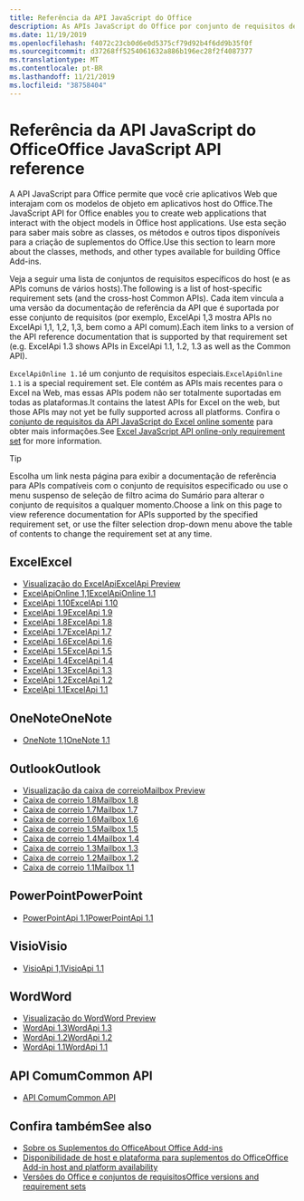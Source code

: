 ```yaml
---
title: Referência da API JavaScript do Office
description: As APIs JavaScript do Office por conjunto de requisitos de host
ms.date: 11/19/2019
ms.openlocfilehash: f4072c23cb0d6e0d5375cf79d92b4f6dd9b35f0f
ms.sourcegitcommit: d37268ff5254061632a886b196ec28f2f4087377
ms.translationtype: MT
ms.contentlocale: pt-BR
ms.lasthandoff: 11/21/2019
ms.locfileid: "38758404"
---
```

# <a name="office-javascript-api-reference"></a><span data-ttu-id="ff435-103">Referência da API JavaScript do Office</span><span class="sxs-lookup"><span data-stu-id="ff435-103">Office JavaScript API reference</span></span>

<span data-ttu-id="ff435-104">A API JavaScript para Office permite que você crie aplicativos Web que interajam com os modelos de objeto em aplicativos host do Office.</span><span class="sxs-lookup"><span data-stu-id="ff435-104">The JavaScript API for Office enables you to create web applications that interact with the object models in Office host applications.</span></span> <span data-ttu-id="ff435-105">Use esta seção para saber mais sobre as classes, os métodos e outros tipos disponíveis para a criação de suplementos do Office.</span><span class="sxs-lookup"><span data-stu-id="ff435-105">Use this section to learn more about the classes, methods, and other types available for building Office Add-ins.</span></span>

<span data-ttu-id="ff435-106">Veja a seguir uma lista de conjuntos de requisitos específicos do host (e as APIs comuns de vários hosts).</span><span class="sxs-lookup"><span data-stu-id="ff435-106">The following is a list of host-specific requirement sets (and the cross-host Common APIs).</span></span> <span data-ttu-id="ff435-107">Cada item vincula a uma versão da documentação de referência da API que é suportada por esse conjunto de requisitos (por exemplo, ExcelApi 1,3 mostra APIs no ExcelApi 1,1, 1,2, 1,3, bem como a API comum).</span><span class="sxs-lookup"><span data-stu-id="ff435-107">Each item links to a version of the API reference documentation that is supported by that requirement set (e.g. ExcelApi 1.3 shows APIs in ExcelApi 1.1, 1.2, 1.3 as well as the Common API).</span></span>

<span data-ttu-id="ff435-108">`ExcelApiOnline 1.1`é um conjunto de requisitos especiais.</span><span class="sxs-lookup"><span data-stu-id="ff435-108">`ExcelApiOnline 1.1` is a special requirement set.</span></span> <span data-ttu-id="ff435-109">Ele contém as APIs mais recentes para o Excel na Web, mas essas APIs podem não ser totalmente suportadas em todas as plataformas.</span><span class="sxs-lookup"><span data-stu-id="ff435-109">It contains the latest APIs for Excel on the web, but those APIs may not yet be fully supported across all platforms.</span></span> <span data-ttu-id="ff435-110">Confira o [conjunto de requisitos da API JavaScript do Excel online somente](/office/dev/add-ins/reference/requirement-sets/excel-api-online-requirement-set) para obter mais informações.</span><span class="sxs-lookup"><span data-stu-id="ff435-110">See [Excel JavaScript API online-only requirement set](/office/dev/add-ins/reference/requirement-sets/excel-api-online-requirement-set) for more information.</span></span>

> [!TIP]
> <span data-ttu-id="ff435-111">Escolha um link nesta página para exibir a documentação de referência para APIs compatíveis com o conjunto de requisitos especificado ou use o menu suspenso de seleção de filtro acima do Sumário para alterar o conjunto de requisitos a qualquer momento.</span><span class="sxs-lookup"><span data-stu-id="ff435-111">Choose a link on this page to view reference documentation for APIs supported by the specified requirement set, or use the filter selection drop-down menu above the table of contents to change the requirement set at any time.</span></span>

## <a name="excel"></a><span data-ttu-id="ff435-112">Excel</span><span class="sxs-lookup"><span data-stu-id="ff435-112">Excel</span></span>

- [<span data-ttu-id="ff435-113">Visualização do ExcelApi</span><span class="sxs-lookup"><span data-stu-id="ff435-113">ExcelApi Preview</span></span>](/javascript/api/excel?view=excel-js-preview)
- [<span data-ttu-id="ff435-114">ExcelApiOnline 1,1</span><span class="sxs-lookup"><span data-stu-id="ff435-114">ExcelApiOnline 1.1</span></span>](/javascript/api/excel?view=excel-js-online)
- [<span data-ttu-id="ff435-115">ExcelApi 1.10</span><span class="sxs-lookup"><span data-stu-id="ff435-115">ExcelApi 1.10</span></span>](/javascript/api/excel?view=excel-js-1.10)
- [<span data-ttu-id="ff435-116">ExcelApi 1.9</span><span class="sxs-lookup"><span data-stu-id="ff435-116">ExcelApi 1.9</span></span>](/javascript/api/excel?view=excel-js-1.9)
- [<span data-ttu-id="ff435-117">ExcelApi 1.8</span><span class="sxs-lookup"><span data-stu-id="ff435-117">ExcelApi 1.8</span></span>](/javascript/api/excel?view=excel-js-1.8)
- [<span data-ttu-id="ff435-118">ExcelApi 1.7</span><span class="sxs-lookup"><span data-stu-id="ff435-118">ExcelApi 1.7</span></span>](/javascript/api/excel?view=excel-js-1.7)
- [<span data-ttu-id="ff435-119">ExcelApi 1.6</span><span class="sxs-lookup"><span data-stu-id="ff435-119">ExcelApi 1.6</span></span>](/javascript/api/excel?view=excel-js-1.6)
- [<span data-ttu-id="ff435-120">ExcelApi 1.5</span><span class="sxs-lookup"><span data-stu-id="ff435-120">ExcelApi 1.5</span></span>](/javascript/api/excel?view=excel-js-1.5)
- [<span data-ttu-id="ff435-121">ExcelApi 1.4</span><span class="sxs-lookup"><span data-stu-id="ff435-121">ExcelApi 1.4</span></span>](/javascript/api/excel?view=excel-js-1.4)
- [<span data-ttu-id="ff435-122">ExcelApi 1.3</span><span class="sxs-lookup"><span data-stu-id="ff435-122">ExcelApi 1.3</span></span>](/javascript/api/excel?view=excel-js-1.3)
- [<span data-ttu-id="ff435-123">ExcelApi 1.2</span><span class="sxs-lookup"><span data-stu-id="ff435-123">ExcelApi 1.2</span></span>](/javascript/api/excel?view=excel-js-1.2)
- [<span data-ttu-id="ff435-124">ExcelApi 1.1</span><span class="sxs-lookup"><span data-stu-id="ff435-124">ExcelApi 1.1</span></span>](/javascript/api/excel?view=excel-js-1.1)

## <a name="onenote"></a><span data-ttu-id="ff435-125">OneNote</span><span class="sxs-lookup"><span data-stu-id="ff435-125">OneNote</span></span>

- [<span data-ttu-id="ff435-126">OneNote 1,1</span><span class="sxs-lookup"><span data-stu-id="ff435-126">OneNote 1.1</span></span>](/javascript/api/onenote?view=onenote-js-1.1)

## <a name="outlook"></a><span data-ttu-id="ff435-127">Outlook</span><span class="sxs-lookup"><span data-stu-id="ff435-127">Outlook</span></span>

- [<span data-ttu-id="ff435-128">Visualização da caixa de correio</span><span class="sxs-lookup"><span data-stu-id="ff435-128">Mailbox Preview</span></span>](/javascript/api/outlook?view=outlook-js-preview)
- [<span data-ttu-id="ff435-129">Caixa de correio 1.8</span><span class="sxs-lookup"><span data-stu-id="ff435-129">Mailbox 1.8</span></span>](/javascript/api/outlook?view=outlook-js-1.8)
- [<span data-ttu-id="ff435-130">Caixa de correio 1.7</span><span class="sxs-lookup"><span data-stu-id="ff435-130">Mailbox 1.7</span></span>](/javascript/api/outlook?view=outlook-js-1.7)
- [<span data-ttu-id="ff435-131">Caixa de correio 1.6</span><span class="sxs-lookup"><span data-stu-id="ff435-131">Mailbox 1.6</span></span>](/javascript/api/outlook?view=outlook-js-1.6)
- [<span data-ttu-id="ff435-132">Caixa de correio 1.5</span><span class="sxs-lookup"><span data-stu-id="ff435-132">Mailbox 1.5</span></span>](/javascript/api/outlook?view=outlook-js-1.5)
- [<span data-ttu-id="ff435-133"> Caixa de correio 1.4</span><span class="sxs-lookup"><span data-stu-id="ff435-133">Mailbox 1.4</span></span>](/javascript/api/outlook?view=outlook-js-1.4)
- [<span data-ttu-id="ff435-134"> Caixa de correio 1.3</span><span class="sxs-lookup"><span data-stu-id="ff435-134">Mailbox 1.3</span></span>](/javascript/api/outlook?view=outlook-js-1.3)
- [<span data-ttu-id="ff435-135">Caixa de correio 1.2</span><span class="sxs-lookup"><span data-stu-id="ff435-135">Mailbox 1.2</span></span>](/javascript/api/outlook?view=outlook-js-1.2)
- [<span data-ttu-id="ff435-136"> Caixa de correio 1.1</span><span class="sxs-lookup"><span data-stu-id="ff435-136">Mailbox 1.1</span></span>](/javascript/api/outlook?view=outlook-js-1.1)

## <a name="powerpoint"></a><span data-ttu-id="ff435-137">PowerPoint</span><span class="sxs-lookup"><span data-stu-id="ff435-137">PowerPoint</span></span>

- [<span data-ttu-id="ff435-138">PowerPointApi 1.1</span><span class="sxs-lookup"><span data-stu-id="ff435-138">PowerPointApi 1.1</span></span>](/javascript/api/powerpoint?view=powerpoint-js-1.1)

## <a name="visio"></a><span data-ttu-id="ff435-139">Visio</span><span class="sxs-lookup"><span data-stu-id="ff435-139">Visio</span></span>

- [<span data-ttu-id="ff435-140">VisioApi 1,1</span><span class="sxs-lookup"><span data-stu-id="ff435-140">VisioApi 1.1</span></span>](/javascript/api/visio?view=visio-js-1.1)

## <a name="word"></a><span data-ttu-id="ff435-141">Word</span><span class="sxs-lookup"><span data-stu-id="ff435-141">Word</span></span>

- [<span data-ttu-id="ff435-142">Visualização do Word</span><span class="sxs-lookup"><span data-stu-id="ff435-142">Word Preview</span></span>](/javascript/api/word?view=word-js-preview)
- [<span data-ttu-id="ff435-143">WordApi 1.3</span><span class="sxs-lookup"><span data-stu-id="ff435-143">WordApi 1.3</span></span>](/javascript/api/word?view=word-js-1.3)
- [<span data-ttu-id="ff435-144">WordApi 1.2</span><span class="sxs-lookup"><span data-stu-id="ff435-144">WordApi 1.2</span></span>](/javascript/api/word?view=word-js-1.2)
- [<span data-ttu-id="ff435-145">WordApi 1.1</span><span class="sxs-lookup"><span data-stu-id="ff435-145">WordApi 1.1</span></span>](/javascript/api/word?view=word-js-1.1)

## <a name="common-api"></a><span data-ttu-id="ff435-146">API Comum</span><span class="sxs-lookup"><span data-stu-id="ff435-146">Common API</span></span>

- [<span data-ttu-id="ff435-147">API Comum</span><span class="sxs-lookup"><span data-stu-id="ff435-147">Common API</span></span>](/javascript/api/office?view=common-js)

## <a name="see-also"></a><span data-ttu-id="ff435-148">Confira também</span><span class="sxs-lookup"><span data-stu-id="ff435-148">See also</span></span>

- [<span data-ttu-id="ff435-149">Sobre os Suplementos do Office</span><span class="sxs-lookup"><span data-stu-id="ff435-149">About Office Add-ins</span></span>](/office/dev/add-ins/overview)
- [<span data-ttu-id="ff435-150">Disponibilidade de host e plataforma para suplementos do Office</span><span class="sxs-lookup"><span data-stu-id="ff435-150">Office Add-in host and platform availability</span></span>](/office/dev/add-ins/overview/office-add-in-availability)
- [<span data-ttu-id="ff435-151">Versões do Office e conjuntos de requisitos</span><span class="sxs-lookup"><span data-stu-id="ff435-151">Office versions and requirement sets</span></span>](/office/dev/add-ins/develop/office-versions-and-requirement-sets)
